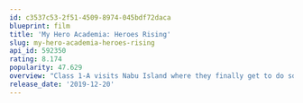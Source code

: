 ```yaml
---
id: c3537c53-2f51-4509-8974-045bdf72daca
blueprint: film
title: 'My Hero Academia: Heroes Rising'
slug: my-hero-academia-heroes-rising
api_id: 592350
rating: 8.174
popularity: 47.629
overview: "Class 1-A visits Nabu Island where they finally get to do some real hero work. The place is so peaceful that it's more like a vacation … until they're attacked by a villain with an unfathomable Quirk! His power is eerily familiar, and it looks like Shigaraki had a hand in the plan. But with All Might retired and citizens' lives on the line, there's no time for questions. Deku and his friends are the next generation of heroes, and they're the island's only hope."
release_date: '2019-12-20'
---
```

